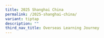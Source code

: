 ```yaml
---
title: 2025 Shanghai China
permalink: /2025-shanghai-china/
variant: tiptap
description: ""
third_nav_title: Overseas Learning Journey
---
```

